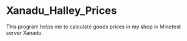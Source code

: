 # Xanadu_Halley_Prices
This program helps me to calculate goods prices in my shop in Minetest server Xanadu.

